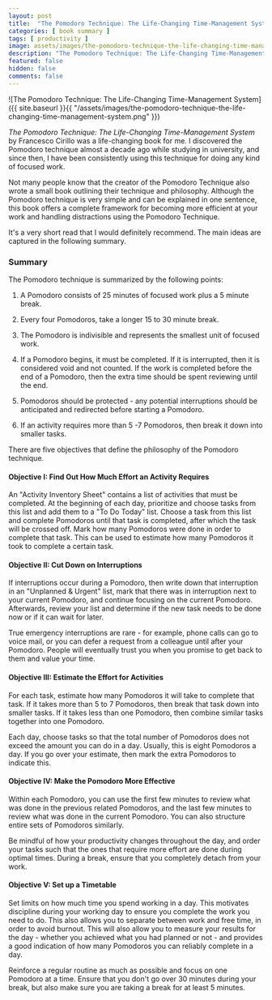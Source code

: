 ```yaml
---
layout: post
title:  "The Pomodoro Technique: The Life-Changing Time-Management System by Francesco Cirillo Book Summary"
categories: [ book summary ]
tags: [ productivity ]
image: assets/images/the-pomodoro-technique-the-life-changing-time-management-system.png
description: "The Pomodoro Technique: The Life-Changing Time-Management System by Francesco Cirillo Book Summary"
featured: false
hidden: false
comments: false
---
```


![The Pomodoro Technique: The Life-Changing Time-Management System]({{ site.baseurl }}{{ "/assets/images/the-pomodoro-technique-the-life-changing-time-management-system.png" }})

*The Pomodoro Technique: The Life-Changing Time-Management System* by Francesco Cirillo was a life-changing book for me. I discovered the Pomodoro technique almost a decade ago while studying in university, and since then, I have been consistently using this technique for doing any kind of focused work.

Not many people know that the creator of the Pomodoro Technique also wrote a small book outlining their technique and philosophy. Although the Pomodoro technique is very simple and can be explained in one sentence, this book offers a complete framework for becoming more efficient at your work and handling distractions using the Pomodoro Technique.

It's a very short read that I would definitely recommend. The main ideas are captured in the following summary.

### Summary

The Pomodoro technique is summarized by the following points:

1. A Pomodoro consists of 25 minutes of focused work plus a 5 minute break.

2. Every four Pomodoros, take a longer 15 to 30 minute break.

3. The Pomodoro is indivisible and represents the smallest unit of focused work.

4. If a Pomodoro begins, it must be completed. If it is interrupted, then it is considered void and not counted. If the work is completed before the end of a Pomodoro, then the extra time should be spent reviewing until the end.

5. Pomodoros should be protected - any potential interruptions should be anticipated and redirected before starting a Pomodoro.

6. If an activity requires more than 5 -7 Pomodoros, then break it down into smaller tasks.

There are five objectives that define the philosophy of the Pomodoro technique.

#### Objective I: Find Out How Much Effort an Activity Requires

An "Activity Inventory Sheet" contains a list of activities that must be completed. At the beginning of each day, prioritize and choose tasks from this list and add them to a "To Do Today" list. Choose a task from this list and complete Pomodoros until that task is completed, after which the task will be crossed off. Mark how many Pomodoros were done in order to complete that task. This can be used to estimate how many Pomodoros it took to complete a certain task.

#### Objective II: Cut Down on Interruptions

If interruptions occur during a Pomodoro, then write down that interruption in an "Unplanned & Urgent" list, mark that there was in interruption next to your current Pomodoro, and continue focusing on the current Pomodoro. Afterwards, review your list and determine if the new task needs to be done now or if it can wait for later.

True emergency interruptions are rare - for example, phone calls can go to voice mail, or you can defer a request from a colleague until after your Pomodoro. People will eventually trust you when you promise to get back to them and value your time.

#### Objective III: Estimate the Effort for Activities

For each task, estimate how many Pomodoros it will take to complete that task. If it takes more than 5 to 7 Pomodoros, then break that task down into smaller tasks. If it takes less than one Pomodoro, then combine similar tasks together into one Pomodoro.

Each day, choose tasks so that the total number of Pomodoros does not exceed the amount you can do in a day. Usually, this is eight Pomodoros a day. If you go over your estimate, then mark the extra Pomodoros to indicate this.

#### Objective IV: Make the Pomodoro More Effective

Within each Pomodoro,  you can use the first few minutes to review what was done in the previous related Pomodoros, and the last few minutes to review what was done in the current Pomodoro. You can also structure entire sets of Pomodoros similarly.

Be mindful of how your productivity changes throughout the day, and order your tasks such that the ones that require more effort are done during optimal times. During a break, ensure that you completely detach from your work.

#### Objective V: Set up a Timetable

Set limits on how much time you spend working in a day. This motivates discipline during your working day to ensure you complete the work you need to do. This also allows you to separate between work and free time, in order to avoid burnout. This will also allow you to measure your results for the day - whether you achieved what you had planned or not - and provides a good indication of how many Pomodoros you can reliably complete in a day.

Reinforce a regular routine as much as possible and focus on one Pomodoro at a time. Ensure that you don't go over 30 minutes during your break, but also make sure you are taking a break for at least 5 minutes.
